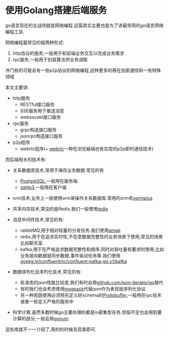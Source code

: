 # 使用Golang搭建后端服务

go语言现在的主战场就是网络编程.这篇其实主要也是为了讲最常用的go语言网络编程工具.

网络编程最常见的就两种形式:

1. http协议的服务,一般用于和前端业务交互以完成业务需求
2. rpc服务,一般用于封装算法供业务调取

冷门些的可能会有一些p2p协议的网络编程,这种更多的用在加密通信和一些特殊领域

本文主要讲:

+ http服务
    + RESTful接口服务
    + SSE服务用于推送消息
    + websocekt接口服务
+ rpc服务
    + grpc构造接口服务
    + jsonrpc构造接口服务
+ p2p程序
    + webrtc程序(+ [webrtc](https://github.com/pions/webrtc)一种在浏览器端也有实现的p2p即时通信技术)

而后端相关的技术有:

+ 关系数据库技术,常用于保存业务数据.常见的有
    + [PostgreSQL](http://www.postgres.cn/docs/12/),一般用在服务端
    + [sqlite3](https://www.sqlite.org/doclist.html),一般用在客户端

+ orm技术,业务上一般使用orm来操作关系数据库.常用的orm有[xormplus](https://github.com/xormplus/xorm)

+ 共享内存技术,常见的是Redis,我们一般使用[redis](https://github.com/go-redis/redis)

+ 消息中间件技术,常见的有:
    + rabbitMQ,用于相对轻量的分发任务.我们使用[amqp](https://github.com/streadway/amqp)
    + redis,用于在追求实时性,不在意数据完整性的业务场景下使用,常见的场景比如聊天室.
    + kafka,用于在严格追求数据完整性和顺序,同时对吞吐量有要求时使用,比如业务层向数据层同步数据,事件驱动任务等.我们使用[gopkg.in/confluentinc/confluent-kafka-go.v1/kafka](https://github.com/confluentinc/confluent-kafka-go)

+ 数据序列化反序列化技术,常见的有:
    + 标准库的json性能比较差,我们有时会用[github.com/json-iterator/go](https://github.com/json-iterator/go)替代
    + 有时我们也会考虑使用[msgpack](https://github.com/vmihailenco/msgpack)代替json作为表现层序列化协议
    + 另一种思路使用必须预先定义好schema的[Protobuffer](https://github.com/protocolbuffers/protobuf),一般用在rpc技术或者一些定义严格的服务中

+ 科学计算,虽然多数时候go主要处理的都是io密集型任务,但指不定也会用到要计算的部分,一般会用[gonum](https://github.com/gonum/gonum)

这些库就不一一介绍了,用的的时候去现查即可.